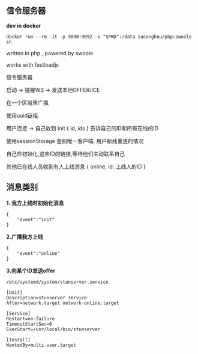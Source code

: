 ## 信令服务器


**dev in docker** 

```
docker run --rm -it -p 9090:9092 -v "$PWD":/data suconghou/php:swoole sh  
```

written in php , powered by swoole

works with fastloadjs

信令服务器

启动 -> 链接WS -> 发送本地OFFER/ICE

在一个区域里广播,

使用uuid链接.

用户连接 -> 
自己收到 init 
{
    id,
    ids
}
告诉自己的ID和所有在线的ID

使用sessionStorage 鉴别唯一客户端. 用户断线重连的情况

自己应初始化,这些ID的链接,等待他们主动联系自己

其他已在线人员收到有人上线消息
{
    online,
    id: 上线人的ID
}

## 消息类别

**1. 我方上线时初始化消息**

```
{
    "event":"init"
}
```

**2.广播我方上线**

```
{
    "event":"online"
}
```


**3.向某个ID发送offer**



`/etc/systemd/system/stunserver.service`
```
[Unit]
Description=stunserver service
After=network.target network-online.target

[Service]
Restart=on-failure
TimeoutStartSec=0
ExecStart=/usr/local/bin/stunserver

[Install]
WantedBy=multi-user.target

```